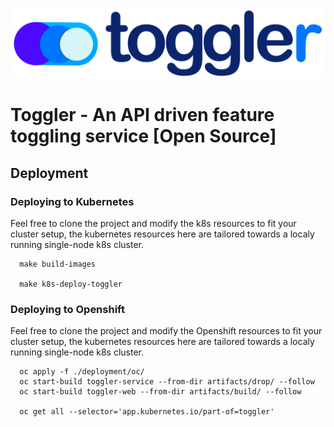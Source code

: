![alt text](https://github.com/Hreem-IT/toggler/blob/d0617b1ba78df940e87c6e9f7fd12588810ebe04/etc/toggler-logo-transparent.png?raw=true)

# Toggler - An API driven feature toggling service [Open Source]

## Deployment

### Deploying to Kubernetes
Feel free to clone the project and modify the k8s resources to fit your cluster setup, the kubernetes resources here are tailored towards a localy running single-node k8s cluster.  
```
  make build-images
  
  make k8s-deploy-toggler
```

### Deploying to Openshift
Feel free to clone the project and modify the Openshift resources to fit your cluster setup, the kubernetes resources here are tailored towards a localy running single-node k8s cluster.  
```
  oc apply -f ./deployment/oc/
  oc start-build toggler-service --from-dir artifacts/drop/ --follow
  oc start-build toggler-web --from-dir artifacts/build/ --follow
  
  oc get all --selector='app.kubernetes.io/part-of=toggler'
```
